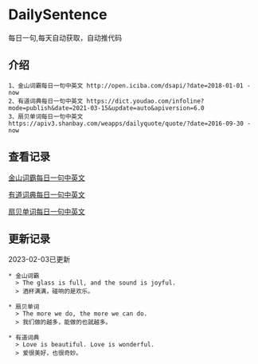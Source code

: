 # DailySentence

每日一句,每天自动获取，自动推代码

## 介绍

```
1、金山词霸每日一句中英文 http://open.iciba.com/dsapi/?date=2018-01-01 - now
2、有道词典每日一句中英文 https://dict.youdao.com/infoline?mode=publish&date=2021-03-15&update=auto&apiversion=6.0
3、扇贝单词每日一句中英文 https://apiv3.shanbay.com/weapps/dailyquote/quote/?date=2016-09-30 - now
```

## 查看记录

[金山词霸每日一句中英文](./data/iciba/)

[有道词典每日一句中英文](./data/youdao/)

[扇贝单词每日一句中英文](./data/shanbay/)

## 更新记录
2023-02-03已更新 
```
* 金山词霸
  > The glass is full, and the sound is joyful.
  > 酒杯满满，碰响的是欢乐。

* 扇贝单词
  > The more we do, the more we can do.
  > 我们做的越多，能做的也就越多。

* 有道词典
  > Love is beautiful. Love is wonderful.
  > 爱很美好，也很奇妙。

```
